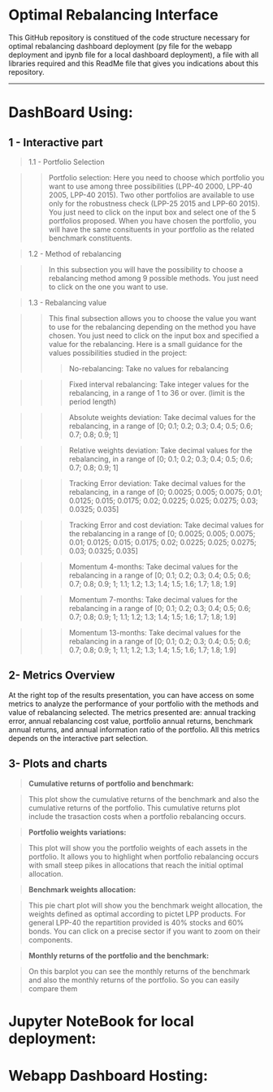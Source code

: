# Optimal Rebalancing Interface

This GitHub repository is constitued of the code structure necessary for optimal rebalancing dashboard deployment (py file for the webapp deployment and ipynb file for a local dashboard deployment), a file with all libraries required and this ReadMe file that gives you indications about this repository.



_____________________________________________________________________________________________________
# DashBoard Using:

## 1 - Interactive part

> 1.1 - Portfolio Selection
  
>> Portfolio selection: Here you need to choose which portfolio you want to use among three possibilities (LPP-40 2000, LPP-40 2005, LPP-40 2015). Two other portfolios are available to use only for the robustness check (LPP-25 2015 and LPP-60 2015). You just need to click on the input box and select one of the 5 portfolios proposed. When you have chosen the portfolio, you will have the same consituents in your portfolio as the related benchmark constituents.   
  
> 1.2 - Method of rebalancing 

>> In this subsection you will have the possibility to choose a rebalancing method among 9 possible methods. You just need to click on the one you want to use. 
  
> 1.3 - Rebalancing value 

>> This final subsection allows you to choose the value you want to use for the rebalancing depending on the method you have chosen. You just need to click on the input box and specified a value for the rebalancing. Here is a small guidance for the values possibilities studied in the project:
>>> No-rebalancing: Take no values for rebalancing 


>>> Fixed interval rebalancing: Take integer values for the rebalancing, in a range of 1 to 36 or over. (limit is the period length) 


>>> Absolute weights deviation: Take decimal values for the rebalancing, in a range of [0; 0.1; 0.2; 0.3; 0.4; 0.5; 0.6; 0.7; 0.8; 0.9; 1]


>>> Relative weights deviation: Take decimal values for the rebalancing, in a range of [0; 0.1; 0.2; 0.3; 0.4; 0.5; 0.6; 0.7; 0.8; 0.9; 1]


>>> Tracking Error deviation: Take decimal values for the rebalancing, in a range of [0; 0.0025; 0.005; 0.0075; 0.01; 0.0125; 0.015; 0.0175; 0.02; 0.0225; 0.025; 0.0275; 0.03; 0.0325; 0.035]


>>> Tracking Error and cost deviation: Take decimal values for the rebalancing in a range of [0; 0.0025; 0.005; 0.0075; 0.01; 0.0125; 0.015; 0.0175; 0.02; 0.0225; 0.025; 0.0275; 0.03; 0.0325; 0.035]


>>> Momentum 4-months: Take decimal values for the rebalancing in a range of [0; 0.1; 0.2; 0.3; 0.4; 0.5; 0.6; 0.7; 0.8; 0.9; 1; 1.1; 1.2; 1.3; 1.4; 1.5; 1.6; 1.7; 1.8; 1.9]


>>> Momentum 7-months: Take decimal values for the rebalancing in a range of [0; 0.1; 0.2; 0.3; 0.4; 0.5; 0.6; 0.7; 0.8; 0.9; 1; 1.1; 1.2; 1.3; 1.4; 1.5; 1.6; 1.7; 1.8; 1.9]


>>> Momentum 13-months: Take decimal values for the rebalancing in a range of [0; 0.1; 0.2; 0.3; 0.4; 0.5; 0.6; 0.7; 0.8; 0.9; 1; 1.1; 1.2; 1.3; 1.4; 1.5; 1.6; 1.7; 1.8; 1.9]



## 2- Metrics Overview

At the right top of the results presentation, you can have access on some metrics to analyze the performance of your portfolio with the methods and value of rebalancing selected.
The metrics presented are: annual tracking error, annual rebalancing cost value, portfolio annual returns, benchmark annual returns, and annual information ratio of the portfolio. All this metrics depends on the interactive part selection. 


## 3- Plots and charts 

> **Cumulative returns of portfolio and benchmark:**

> This plot show the cumulative returns of the benchmark and also the cumulative returns of the portfolio. This cumulative returns plot include the trasaction costs when a portfolio rebalancing occurs. 

> **Portfolio weights variations:**

> This plot will show you the portfolio weights of each assets in the portfolio. It allows you to highlight when portfolio rebalancing occurs with small steep pikes in allocations that reach the initial optimal allocation.

> **Benchmark weights allocation:**

> This pie chart plot will show you the benchmark weight allocation, the weights defined as optimal according to pictet LPP products. For general LPP-40 the repartition provided is 40% stocks and 60% bonds. You can click on a precise sector if you want to zoom on their components. 

> **Monthly returns of the portfolio and the benchmark:**

> On this barplot you can see the monthly returns of the benchmark and also the monthly returns of the portfolio. So you can easily compare them


# Jupyter NoteBook for local deployment:




# Webapp Dashboard Hosting:






